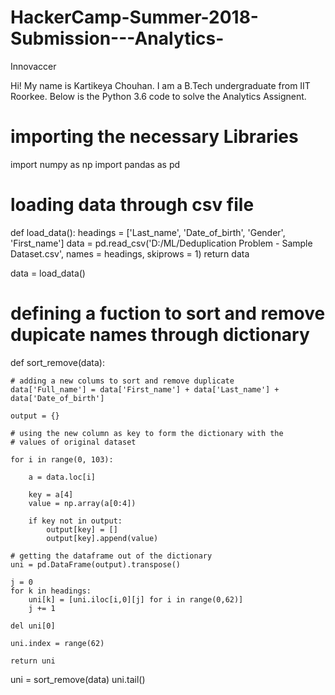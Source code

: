 # HackerCamp-Summer-2018-Submission---Analytics-
Innovaccer

Hi! My name is Kartikeya Chouhan. I am a B.Tech undergraduate from IIT Roorkee.
Below is the Python 3.6 code to solve the Analytics Assignent.

# importing the necessary Libraries
import numpy as np
import pandas as pd

# loading data through csv file
def load_data():
    headings  = ['Last_name', 'Date_of_birth', 'Gender', 'First_name']
    data = pd.read_csv('D:/ML/Deduplication Problem - Sample Dataset.csv', names = headings, skiprows = 1)
    return data

data = load_data()

# defining a fuction to sort and remove dupicate names through dictionary
def sort_remove(data):
    
    # adding a new colums to sort and remove duplicate
    data['Full_name'] = data['First_name'] + data['Last_name'] + data['Date_of_birth']
    
    output = {}
    
    # using the new column as key to form the dictionary with the
    # values of original dataset
    
    for i in range(0, 103):
        
        a = data.loc[i]
        
        key = a[4]
        value = np.array(a[0:4])
        
        if key not in output:
            output[key] = []
            output[key].append(value)
    
    # getting the dataframe out of the dictionary
    uni = pd.DataFrame(output).transpose()
    
    j = 0
    for k in headings:
        uni[k] = [uni.iloc[i,0][j] for i in range(0,62)]
        j += 1

    del uni[0]
    
    uni.index = range(62)
    
    return uni

uni = sort_remove(data)
uni.tail()
